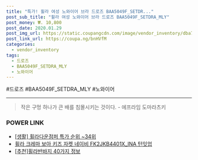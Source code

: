 ```yaml
--- 
title: "특가! 휠라 여성 노와이어 브라 드로즈 BAA5049F_SETDR..." 
post_sub_title: "휠라 여성 노와이어 브라 드로즈 BAA5049F_SETDRA_MLY" 
post_money: ₩. 10,800 
post_date: 2020.01.29 
post_img_url: https://static.coupangcdn.com/image/vendor_inventory/dba7/b8082148d32ab7bcd2315145ef537042dc7e9d86264094d42fe782c7cd62.jpg 
post_link_url: https://coupa.ng/bnHVfM 
categories: 
  - vendor_inventory 
tags: 
  - 드로즈 
  - BAA5049F_SETDRA_MLY 
  - 노와이어 
--- 
```

  #드로즈 #BAA5049F_SETDRA_MLY #노와이어 
<hr> 

> 작은 구멍 하나가 큰 배를 침몰시키는 것이다. - 에프라임 도마라츠키 


### POWER LINK

* <a href="https://blog.naver.com/sakai111/221783691466" target="_blank"> [생활] 휠라다운점퍼 특가 순위 ~34위</a>
* <a href="https://blog.naver.com/sakai111/221784674191" target="_blank">휠라 크레마 보아 키즈 자켓 네이비 FK2JKB4401X_INA 턴잇업</a>
* <a href="https://blog.naver.com/fasyy4321/221789943264" target="_blank">[추천]휠라반바지 40가지 정보</a>
